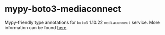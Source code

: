 # mypy-boto3-mediaconnect

Mypy-friendly type annotations for `boto3` 1.10.22 `mediaconnect` service.
More information can be found [here](https://github.com/vemel/mypy_boto3).